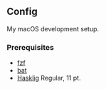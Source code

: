 ## Config
My macOS development setup.

### Prerequisites
- [fzf](https://github.com/junegunn/fzf)
- [bat](https://github.com/sharkdp/bat)
- [Hasklig](https://github.com/i-tu/Hasklig) Regular, 11 pt.
